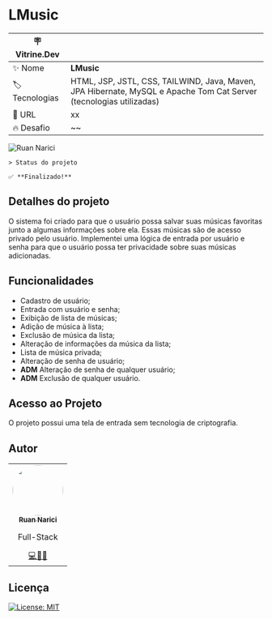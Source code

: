 # LMusic

| :placard: Vitrine.Dev |     |
| -------------  | --- |
| :sparkles: Nome        | **LMusic**
| :label: Tecnologias | HTML, JSP, JSTL, CSS, TAILWIND, Java, Maven, JPA Hibernate, MySQL e Apache Tom Cat Server (tecnologias utilizadas)
| :rocket: URL         | xx
| :fire: Desafio     | ~~

<!-- Inserir imagem com a #vitrinedev ao final do link -->
![Ruan Narici](#vitrinedev)

``` 
> Status do projeto 

✅ **Finalizado!**

```
## Detalhes do projeto
O sistema foi criado para que o usuário possa salvar suas músicas favoritas junto a algumas informações sobre ela. 
Essas músicas são de acesso privado pelo usuário. Implementei uma lógica de entrada por usuário e senha para que o usuário possa ter privacidade sobre suas músicas adicionadas.


## Funcionalidades
* Cadastro de usuário;
* Entrada com usuário e senha;
* Exibição de lista de músicas;
* Adição de música à lista;
* Exclusão de música da lista;
* Alteração de informações da música da lista;
* Lista de música privada;
* Alteração de senha de usuário;
* **ADM** Alteração de senha de qualquer usuário;
* **ADM** Exclusão de qualquer usuário.

## Acesso ao Projeto
O projeto possui uma tela de entrada sem tecnologia de criptografia.

## Autor
<table>
    <tr>
        <td align="center">
            <a href="https://www.linkedin.com/in/ruan-narici/" target="_blank">
                <img style="border-radius: 50%;" src="https://avatars.githubusercontent.com/u/92829669?s=400&u=946a08e899ba7da8f24022a89417e73cf926341f&v=4" width="100px;" alt=""/>
                <br />
                <sub>
                    <b>Ruan Narici</b>
                </sub>
            </a>
            <br />
            <p>Full-Stack</p>
            <a href="https://www.linkedin.com/in/ruan-narici/" title="Ruan Narici" target="_blank">💻👨‍💻</a>
        </td>
    </tr>
</table>

## Licença

[![License: MIT](https://img.shields.io/badge/License-MIT-green.svg)](https://opensource.org/licenses/MIT)

